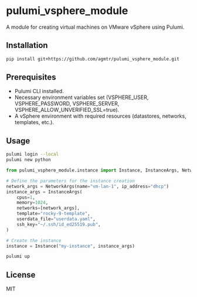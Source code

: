 # pulumi_vsphere_module

A module for creating virtual machines on VMware vSphere using Pulumi.

## Installation

```bash
pip install git+https://github.com/agmtr/pulumi_vsphere_module.git
```

## Prerequisites

- Pulumi CLI installed.
- Necessary environment variables set (VSPHERE_USER, VSPHERE_PASSWORD, VSPHERE_SERVER, VSPHERE_ALLOW_UNVERIFIED_SSL=true).
- A vSphere environment with required resources (datastores, networks, templates, etc.).

## Usage

```bash
pulumi login --local
pulumi new python
```

```python
from pulumi_vsphere_module.instance import Instance, InstanceArgs, NetworkArgs

# Define the parameters for the instance creation
network_args = NetworkArgs(name="vm-lan-1", ip_address="dhcp")
instance_args = InstanceArgs(
    cpus=1,
    memory=1024,
    networks=[network_args],
    template="rocky-9-template",
    userdata_file="userdata.yaml",  
    ssh_key="~/.ssh/id_ed25519.pub",
)

# Create the instance
instance = Instance("my-instance", instance_args)
```

```bash
pulumi up
```

## License

MIT
